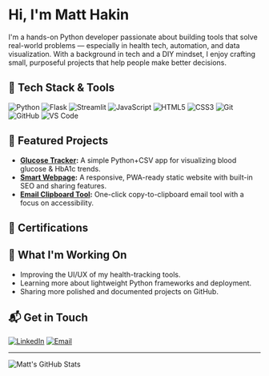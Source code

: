 # Hi, I'm Matt Hakin

I'm a hands-on Python developer passionate about building tools that solve real-world problems — especially in health tech, automation, and data visualization. With a background in tech and a DIY mindset, I enjoy crafting small, purposeful projects that help people make better decisions.

## 🧰 Tech Stack & Tools

![Python](https://img.shields.io/badge/Python-3776AB?style=flat&logo=python&logoColor=white)
![Flask](https://img.shields.io/badge/Flask-000000?style=flat&logo=flask&logoColor=white)
![Streamlit](https://img.shields.io/badge/Streamlit-FF4B4B?style=flat&logo=streamlit&logoColor=white)
![JavaScript](https://img.shields.io/badge/JavaScript-F7DF1E?style=flat&logo=javascript&logoColor=black)
![HTML5](https://img.shields.io/badge/HTML5-E34F26?style=flat&logo=html5&logoColor=white)
![CSS3](https://img.shields.io/badge/CSS3-1572B6?style=flat&logo=css3&logoColor=white)
![Git](https://img.shields.io/badge/Git-F05032?style=flat&logo=git&logoColor=white)
![GitHub](https://img.shields.io/badge/GitHub-181717?style=flat&logo=github&logoColor=white)
![VS Code](https://img.shields.io/badge/VS%20Code-007ACC?style=flat&logo=visual-studio-code&logoColor=white)

## 📌 Featured Projects

- **[Glucose Tracker](https://github.com/mattyhakin/glucose-tracker):** A simple Python+CSV app for visualizing blood glucose & HbA1c trends.
- **[Smart Webpage](https://github.com/mattyhakin/personal-website):** A responsive, PWA-ready static website with built-in SEO and sharing features.
- **[Email Clipboard Tool](https://github.com/mattyhakin/email-clipboard):** One-click copy-to-clipboard email tool with a focus on accessibility.

## 🏅 Certifications

<div data-iframe-width="150" data-iframe-height="270" data-share-badge-id="0da33f8a-b153-4478-a082-85f9a9d0dce3" data-share-badge-host="https://www.credly.com"></div><script type="text/javascript" async src="//cdn.credly.com/assets/utilities/embed.js"></script>

## 🔭 What I'm Working On

- Improving the UI/UX of my health-tracking tools.
- Learning more about lightweight Python frameworks and deployment.
- Sharing more polished and documented projects on GitHub.

## 📬 Get in Touch

[![LinkedIn](https://img.shields.io/badge/LinkedIn-0077B5?style=flat&logo=linkedin&logoColor=white)](https://www.linkedin.com/in/mattyhakin/)
[![Email](https://img.shields.io/badge/Email-D14836?style=flat&logo=gmail&logoColor=white)](mailto:mattyhakinA@gmail.com)

---

![Matt's GitHub Stats](https://github-readme-stats.vercel.app/api?username=mattyhakin&show_icons=true&theme=default)